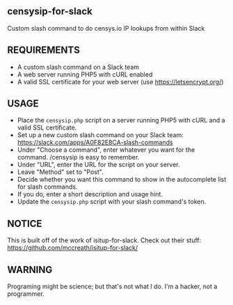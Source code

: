 ## censysip-for-slack

Custom slash command to do censys.io IP lookups from within Slack

## REQUIREMENTS

* A custom slash command on a Slack team
* A web server running PHP5 with cURL enabled
* A valid SSL certificate for your web server (use https://letsencrypt.org/)

## USAGE

* Place the `censysip.php` script on a server running PHP5 with cURL and a valid SSL certificate.
* Set up a new custom slash command on your Slack team: https://slack.com/apps/A0F82E8CA-slash-commands
* Under "Choose a command", enter whatever you want for the command. /censysip is easy to remember.
* Under "URL", enter the URL for the script on your server.
* Leave "Method" set to "Post".
* Decide whether you want this command to show in the autocomplete list for slash commands.
* If you do, enter a short description and usage hint.
* Update the `censysip.php` script with your slash command's token.

## NOTICE

This is built off of the work of isitup-for-slack. Check out their stuff:
https://github.com/mccreath/isitup-for-slack/

## WARNING

Programing might be science; but that's not what I do. I'm a hacker, not a programmer.

